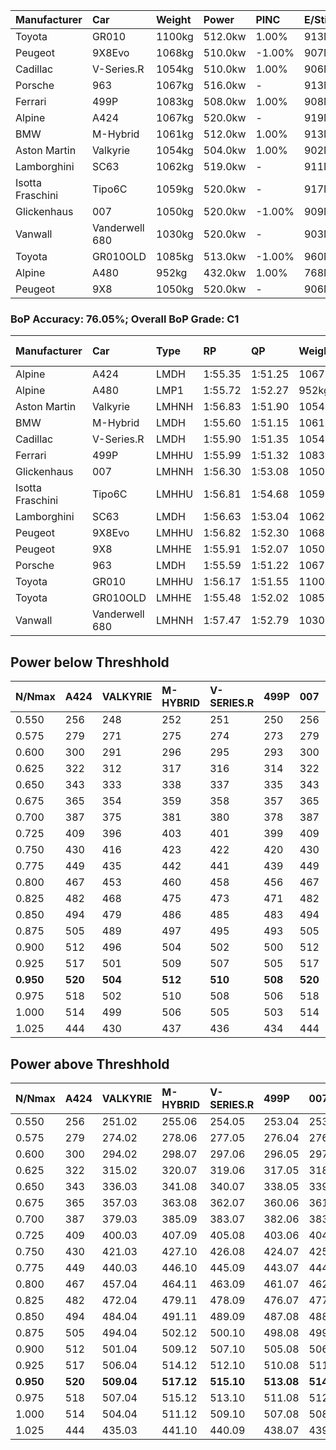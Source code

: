 | Manufacturer     | Car            | Weight | Power   | PINC    | E/Stint | FDS     |
|:-|:-|:-|:-|:-|:-|:-|
| Toyota           | GR010          | 1100kg | 512.0kw | 1.00%   | 913MJ   | 190kph  |
| Peugeot          | 9X8Evo         | 1068kg | 510.0kw | -1.00%  | 907MJ   | 190kph  |
| Cadillac         | V-Series.R     | 1054kg | 510.0kw | 1.00%   | 906MJ   |    -    |
| Porsche          | 963            | 1067kg | 516.0kw |    -    | 913MJ   |    -    |
| Ferrari          | 499P           | 1083kg | 508.0kw | 1.00%   | 908MJ   | 190kph  |
| Alpine           | A424           | 1067kg | 520.0kw |    -    | 919MJ   |    -    |
| BMW              | M-Hybrid       | 1061kg | 512.0kw | 1.00%   | 913MJ   |    -    |
| Aston Martin     | Valkyrie       | 1054kg | 504.0kw | 1.00%   | 902MJ   |    -    |
| Lamborghini      | SC63           | 1062kg | 519.0kw |    -    | 911MJ   |    -    |
| Isotta Fraschini | Tipo6C         | 1059kg | 520.0kw |    -    | 917MJ   | 190kph  |
| Glickenhaus      | 007            | 1050kg | 520.0kw | -1.00%  | 909MJ   |    -    |
| Vanwall          | Vanderwell 680 | 1030kg | 520.0kw |    -    | 903MJ   |    -    |
| Toyota           | GR010OLD       | 1085kg | 513.0kw | -1.00%  | 960MJ   | 150kph  |
| Alpine           | A480           | 952kg  | 432.0kw | 1.00%   | 768MJ   |    -    |
| Peugeot          | 9X8            | 1050kg | 520.0kw |    -    | 906MJ   | 150kph  |

### BoP Accuracy: 76.05%; Overall BoP Grade: C1
| Manufacturer     | Car            | Type  | RP      | QP      | Weight | Power¹  | Threshhold | PINC    | Power²   | E/Stint | AVG Vmax  | FDS     | RDLC | L/Stint | BOP-Grade | Model Accuracy | Model Points | Match% | SimDiff |
|:-|:-|:-|:-|:-|:-|:-|:-|:-|:-|:-|:-|:-|:-|:-|:-|:-|:-|:-|:-|
| Alpine           | A424           | LMDH  | 1:55.35 | 1:51.25 | 1067kg | 520.0kw | 210.0kph   |    -    | 520.00kw |  919MJ  | 290.59kph |    -    | 1.01 | 34      | -D2       | 99.31%         | 2573         | 63.27% | #       |
| Alpine           | A480           | LMP1  | 1:55.72 | 1:52.27 |  952kg | 432.0kw | 210.0kph   | 1.00%   | 436.30kw |  768MJ  | 291.15kph |    -    | 0.98 | 32      | -B2       | 94.60%         | 1683         | 82.21% | #       |
| Aston Martin     | Valkyrie       | LMHNH | 1:56.83 | 1:51.90 | 1054kg | 504.0kw | 210.0kph   | 1.00%   | 509.00kw |  902MJ  | 289.97kph |    -    | 1.02 | 34      | +E1       | 100.00%        | 630          | 58.61% | #       |
| BMW              | M-Hybrid       | LMDH  | 1:55.60 | 1:51.15 | 1061kg | 512.0kw | 210.0kph   | 1.00%   | 517.10kw |  913MJ  | 292.16kph |    -    | 1.01 | 34      | -C2       | 99.41%         | 2544         | 74.65% | #       |
| Cadillac         | V-Series.R     | LMDH  | 1:55.90 | 1:51.35 | 1054kg | 510.0kw | 210.0kph   | 1.00%   | 515.10kw |  906MJ  | 293.58kph |    -    | 1.02 | 34      | -B1       | 99.30%         | 4946         | 88.92% | #       |
| Ferrari          | 499P           | LMHHU | 1:55.99 | 1:51.32 | 1083kg | 508.0kw | 210.0kph   | 1.00%   | 513.10kw |  908MJ  | 291.61kph | 190kph  | 1.02 | 34      | -A2       | 100.00%        | 8223         | 91.65% | #       |
| Glickenhaus      | 007            | LMHNH | 1:56.30 | 1:53.08 | 1050kg | 520.0kw | 210.0kph   | -1.00%  | 514.80kw |  909MJ  | 296.36kph |    -    | 0.95 | 34      | ~A1       | 93.86%         | 2169         | 96.37% | #       |
| Isotta Fraschini | Tipo6C         | LMHHU | 1:56.81 | 1:54.68 | 1059kg | 520.0kw | 210.0kph   |    -    | 520.00kw |  917MJ  | 294.40kph | 190kph  | 1.06 | 34      | +E2       | 97.73%         | 129          | 51.21% | #       |
| Lamborghini      | SC63           | LMDH  | 1:56.63 | 1:53.04 | 1062kg | 519.0kw | 210.0kph   |    -    | 519.00kw |  911MJ  | 289.19kph |    -    | 1.05 | 34      | +B2       | 98.78%         | 813          | 82.78% | +0.79   |
| Peugeot          | 9X8Evo         | LMHHU | 1:56.82 | 1:52.30 | 1068kg | 510.0kw | 210.0kph   | -1.00%  | 504.90kw |  907MJ  | 297.43kph | 190kph  | 0.99 | 34      | +D1       | 96.77%         | 2307         | 65.41% | #       |
| Peugeot          | 9X8            | LMHHE | 1:55.91 | 1:52.07 | 1050kg | 520.0kw | 210.0kph   |    -    | 520.00kw |  906MJ  | 290.05kph | 150kph  | 1.03 | 34      | -B1       | 97.99%         | 5010         | 89.88% | #       |
| Porsche          | 963            | LMDH  | 1:55.59 | 1:51.22 | 1067kg | 516.0kw | 210.0kph   |    -    | 516.00kw |  913MJ  | 291.13kph |    -    | 1.01 | 34      | -C2       | 99.86%         | 11699        | 72.95% | #       |
| Toyota           | GR010          | LMHHU | 1:56.17 | 1:51.55 | 1100kg | 512.0kw | 210.0kph   | 1.00%   | 517.10kw |  913MJ  | 289.83kph | 190kph  | 1.01 | 34      | ~A1       | 99.63%         | 6190         | 99.18% | #       |
| Toyota           | GR010OLD       | LMHHE | 1:55.48 | 1:52.02 | 1085kg | 513.0kw | 210.0kph   | -1.00%  | 507.90kw |  960MJ  | 293.73kph | 150kph  | 1.02 | 34      | -C2       | 93.47%         | 1031         | 71.45% | #       |
| Vanwall          | Vanderwell 680 | LMHNH | 1:57.47 | 1:52.79 | 1030kg | 520.0kw | 210.0kph   |    -    | 520.00kw |  903MJ  | 292.43kph |    -    | 1.02 | 34      | +E2       | 94.33%         | 632          | 52.17% | #       |

## Power below Threshhold
| N/Nmax    | A424    | VALKYRIE | M-HYBRID | V-SERIES.R | 499P    | 007     | TIPO6C  | SC63    | 9X8EVO  | 9X8     | 963     | GR010   | GR010OLD | VANDERWELL 680 | ​     | RPM      | A480       |
|:-|:-|:-|:-|:-|:-|:-|:-|:-|:-|:-|:-|:-|:-|:-|:-|:-|:-|
|  0.550    |  256    |  248     |  252     |  251       |  250    |  256    |  256    |  256    |  251    |  256    |  254    |  252    |  253     |  256           |  ​    |   --     |   -        |
|  0.575    |  279    |  271     |  275     |  274       |  273    |  279    |  279    |  279    |  274    |  279    |  277    |  275    |  276     |  279           |  ​    |   --     |   -        |
|  0.600    |  300    |  291     |  296     |  295       |  293    |  300    |  300    |  299    |  295    |  300    |  298    |  296    |  296     |  300           |  ​    |   --     |   -        |
|  0.625    |  322    |  312     |  317     |  316       |  314    |  322    |  322    |  321    |  316    |  322    |  319    |  317    |  317     |  322           |  ​    |   --     |   -        |
|  0.650    |  343    |  333     |  338     |  337       |  335    |  343    |  343    |  342    |  337    |  343    |  340    |  338    |  338     |  343           |  ​    |   --     |   -        |
|  0.675    |  365    |  354     |  359     |  358       |  357    |  365    |  365    |  364    |  358    |  365    |  362    |  359    |  360     |  365           |  ​    |   --     |   -        |
|  0.700    |  387    |  375     |  381     |  380       |  378    |  387    |  387    |  386    |  380    |  387    |  384    |  381    |  382     |  387           |  ​    |   --     |   -        |
|  0.725    |  409    |  396     |  403     |  401       |  399    |  409    |  409    |  408    |  401    |  409    |  406    |  403    |  403     |  409           |  ​    |   --     |   -        |
|  0.750    |  430    |  416     |  423     |  422       |  420    |  430    |  430    |  429    |  422    |  430    |  427    |  423    |  424     |  430           |  ​    |   --     |   -        |
|  0.775    |  449    |  435     |  442     |  441       |  439    |  449    |  449    |  448    |  441    |  449    |  446    |  442    |  443     |  449           |  ​    |  5000    |  -3386005  |
|  0.800    |  467    |  453     |  460     |  458       |  456    |  467    |  467    |  466    |  458    |  467    |  463    |  460    |  461     |  467           |  ​    |  5500    |  -3687783  |
|  0.825    |  482    |  468     |  475     |  473       |  471    |  482    |  482    |  481    |  473    |  482    |  478    |  475    |  476     |  482           |  ​    |  5999    |  -4004324  |
|  0.850    |  494    |  479     |  486     |  485       |  483    |  494    |  494    |  493    |  485    |  494    |  490    |  486    |  487     |  494           |  ​    |  6499    |  -4335628  |
|  0.875    |  505    |  489     |  497     |  495       |  493    |  505    |  505    |  504    |  495    |  505    |  501    |  497    |  498     |  505           |  ​    |  7000    |  -4681695  |
|  0.900    |  512    |  496     |  504     |  502       |  500    |  512    |  512    |  511    |  502    |  512    |  508    |  504    |  505     |  512           |  ​    |  7500    |  -5042525  |
|  0.925    |  517    |  501     |  509     |  507       |  505    |  517    |  517    |  516    |  507    |  517    |  513    |  509    |  510     |  517           |  ​    |  8000    |  429       |
| **0.950** | **520** | **504**  | **512**  | **510**    | **508** | **520** | **520** | **519** | **510** | **520** | **516** | **512** | **513**  | **520**        | **​** | **8499** | **432**    |
|  0.975    |  518    |  502     |  510     |  508       |  506    |  518    |  518    |  517    |  508    |  518    |  514    |  510    |  511     |  518           |  ​    |  9000    |  216       |
|  1.000    |  514    |  499     |  506     |  505       |  503    |  514    |  514    |  513    |  505    |  514    |  510    |  506    |  507     |  514           |  ​    |   --     |   -        |
|  1.025    |  444    |  430     |  437     |  436       |  434    |  444    |  444    |  443    |  436    |  444    |  441    |  437    |  438     |  444           |  ​    |   --     |   -        |

## Power above Threshhold
| N/Nmax    | A424    | VALKYRIE   | M-HYBRID   | V-SERIES.R | 499P       | 007        | TIPO6C  | SC63    | 9X8EVO     | 9X8     | 963     | GR010      | GR010OLD   | VANDERWELL 680 | ​     | RPM      | A480            |
|:-|:-|:-|:-|:-|:-|:-|:-|:-|:-|:-|:-|:-|:-|:-|:-|:-|:-|
|  0.550    |  256    |  251.02    |  255.06    |  254.05    |  253.04    |  253.39    |  256    |  256    |  248.44    |  256    |  254    |  255.06    |  250.43    |  256           |  ​    |   --     |  0.00           |
|  0.575    |  279    |  274.02    |  278.06    |  277.05    |  276.04    |  276.43    |  279    |  279    |  271.48    |  279    |  277    |  278.06    |  273.47    |  279           |  ​    |   --     |  0.00           |
|  0.600    |  300    |  294.02    |  298.07    |  297.06    |  296.05    |  297.46    |  300    |  299    |  291.52    |  300    |  298    |  298.07    |  293.50    |  300           |  ​    |   --     |  0.00           |
|  0.625    |  322    |  315.02    |  320.07    |  319.06    |  317.05    |  318.49    |  322    |  321    |  312.56    |  322    |  319    |  320.07    |  314.54    |  322           |  ​    |   --     |  0.00           |
|  0.650    |  343    |  336.03    |  341.08    |  340.07    |  338.05    |  339.53    |  343    |  342    |  333.59    |  343    |  340    |  341.08    |  335.57    |  343           |  ​    |   --     |  0.00           |
|  0.675    |  365    |  357.03    |  363.08    |  362.07    |  360.06    |  361.56    |  365    |  364    |  354.63    |  365    |  362    |  363.08    |  356.61    |  365           |  ​    |   --     |  0.00           |
|  0.700    |  387    |  379.03    |  385.09    |  383.07    |  382.06    |  383.60    |  387    |  386    |  375.67    |  387    |  384    |  385.09    |  377.65    |  387           |  ​    |   --     |  0.00           |
|  0.725    |  409    |  400.03    |  407.09    |  405.08    |  403.06    |  404.63    |  409    |  408    |  396.71    |  409    |  406    |  407.09    |  399.68    |  409           |  ​    |   --     |  0.00           |
|  0.750    |  430    |  421.03    |  427.10    |  426.08    |  424.07    |  425.66    |  430    |  429    |  416.74    |  430    |  427    |  427.10    |  419.72    |  430           |  ​    |   --     |  0.00           |
|  0.775    |  449    |  440.03    |  446.10    |  445.09    |  443.07    |  444.69    |  449    |  448    |  435.78    |  449    |  446    |  446.10    |  438.75    |  449           |  ​    |  5000    |  -3,422,374.99  |
|  0.800    |  467    |  457.04    |  464.11    |  463.09    |  461.07    |  462.72    |  467    |  466    |  453.81    |  467    |  463    |  464.11    |  455.78    |  467           |  ​    |  5500    |  -3,727,394.70  |
|  0.825    |  482    |  472.04    |  479.11    |  478.09    |  476.07    |  477.74    |  482    |  481    |  468.84    |  482    |  478    |  479.11    |  470.81    |  482           |  ​    |  5999    |  -4,047,335.34  |
|  0.850    |  494    |  484.04    |  491.11    |  489.09    |  487.08    |  488.76    |  494    |  493    |  479.86    |  494    |  490    |  491.11    |  482.83    |  494           |  ​    |  6499    |  -4,382,198.93  |
|  0.875    |  505    |  494.04    |  502.12    |  500.10    |  498.08    |  499.78    |  505    |  504    |  489.87    |  505    |  501    |  502.12    |  492.84    |  505           |  ​    |  7000    |  -4,731,982.47  |
|  0.900    |  512    |  501.04    |  509.12    |  507.10    |  505.08    |  506.79    |  512    |  511    |  496.89    |  512    |  508    |  509.12    |  499.86    |  512           |  ​    |  7500    |  -5,096,688.95  |
|  0.925    |  517    |  506.04    |  514.12    |  512.10    |  510.08    |  511.80    |  517    |  516    |  501.89    |  517    |  513    |  514.12    |  504.86    |  517           |  ​    |  8000    |  433.32         |
| **0.950** | **520** | **509.04** | **517.12** | **515.10** | **513.08** | **514.80** | **520** | **519** | **504.90** | **520** | **516** | **517.12** | **507.87** | **520**        | **​** | **8499** | **436.32**      |
|  0.975    |  518    |  507.04    |  515.12    |  513.10    |  511.08    |  512.80    |  518    |  517    |  502.90    |  518    |  514    |  515.12    |  505.87    |  518           |  ​    |  9000    |  218.16         |
|  1.000    |  514    |  504.04    |  511.12    |  509.10    |  507.08    |  508.79    |  514    |  513    |  499.89    |  514    |  510    |  511.12    |  502.86    |  514           |  ​    |   --     |  0.00           |
|  1.025    |  444    |  435.03    |  441.10    |  440.09    |  438.07    |  439.68    |  444    |  443    |  430.77    |  444    |  441    |  441.10    |  433.74    |  444           |  ​    |   --     |  0.00           |
